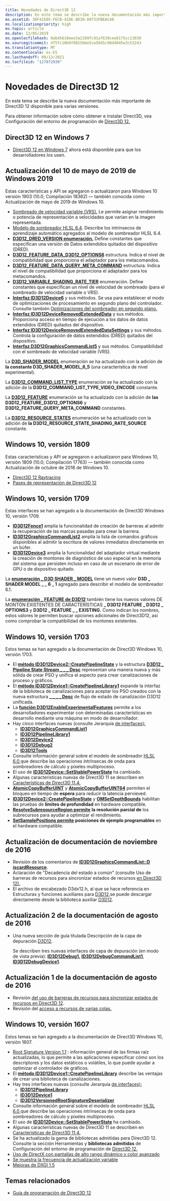 ```yaml
---
title: Novedades de Direct3D 12
description: En este tema se describe la nueva documentación más importante de Direct3D 12 disponible para varias versiones.
ms.assetid: 38F41E05-FECB-41DE-8D30-09733FBEAC48
ms.localizationpriority: high
ms.topic: article
ms.date: 12/05/2019
ms.openlocfilehash: 0ab45610eee3a2199fc91af639cee8175cc13030
ms.sourcegitcommit: d75fc10b9f0825bbe5ce5045c90d4045e3c53243
ms.translationtype: MT
ms.contentlocale: es-ES
ms.lasthandoff: 09/13/2021
ms.locfileid: "127072938"
---
```

# <a name="whats-new-in-direct3d-12"></a>Novedades de Direct3D 12

En este tema se describe la nueva documentación más importante de Direct3D 12 disponible para varias versiones.

Para obtener información sobre cómo obtener e instalar Direct3D, vea Configuración del entorno de programación de [Direct3D 12.](./directx-12-programming-environment-set-up.md)

## <a name="direct3d-12-on-windows-7"></a>Direct3D 12 en Windows 7

- [Direct3D 12 en Windows 7](https://devblogs.microsoft.com/directx/porting-directx-12-games-to-windows-7/) ahora está disponible para que los desarrolladores los usen.

## <a name="windows-10-may-2019-update"></a>Actualización del 10 de mayo de 2019 de Windows 2019

Estas características y API se agregaron o actualizaron para Windows 10 versión 1903 (10.0; Compilación 18362) &mdash; también conocida como Actualización de mayo de 2019 de Windows 10.

- [Sombreado de velocidad variable (VRS).](./vrs.md) Le permite asignar rendimiento o potencia de representación a velocidades que varían en la imagen representada.
- [Modelo de sombreador HLSL 6.4](../direct3dhlsl/hlsl-shader-model-6-4-features-for-direct3d-12.md). Describe los intrínsecos de aprendizaje automático agregados al modelo de sombreador HLSL 6.4.
- [**D3D12_DRED_VERSION enumeración.**](/windows/win32/api/d3d12/ne-d3d12-d3d12_dred_version) Define constantes que especifican una versión de Datos extendidos quitados del dispositivo (DRED).
- [**D3D12_FEATURE_DATA_D3D12_OPTIONS6**](/windows/win32/api/d3d12/ns-d3d12-d3d12_feature_data_d3d12_options6) estructura. Indica el nivel de compatibilidad que proporciona el adaptador para los metacomandos.
- [**D3D12_FEATURE_DATA_QUERY_META_COMMAND**](/windows/win32/api/d3d12/ns-d3d12-d3d12_feature_data_query_meta_command) estructura. Indica el nivel de compatibilidad que proporciona el adaptador para los metacomandos.
- [**D3D12_VARIABLE_SHADING_RATE_TIER**](/windows/win32/api/d3d12/ne-d3d12-d3d12_variable_shading_rate_tier) enumeración. Define constantes que especifican un nivel de velocidad de sombreado (para el sombreado de velocidad variable o VRS).
- [**Interfaz ID3D12Device6**](/windows/win32/api/d3d12/nn-d3d12-id3d12device6) y sus métodos. Se usa para establecer el modo de optimizaciones de procesamiento en segundo plano del controlador. Consulte también [Optimizaciones del sombreador en segundo plano.](https://devblogs.microsoft.com/directx/background-shader-optimizations/)
- [**Interfaz ID3D12DeviceRemovedExtendedData**](/windows/win32/api/d3d12/nn-d3d12-id3d12deviceremovedextendeddata) y sus métodos. Proporciona acceso en tiempo de ejecución a los datos de datos extendidos (DRED) quitados del dispositivo.
- [**Interfaz ID3D12DeviceRemovedExtendedDataSettings**](/windows/win32/api/d3d12/nn-d3d12-id3d12deviceremovedextendeddatasettings) y sus métodos. Controla la configuración de datos extendidos (DRED) quitados del dispositivo.
- [**Interfaz D3D12GraphicsCommandList5**](/windows/win32/api/d3d12/nn-d3d12-id3d12graphicscommandlist5) y sus métodos. Compatibilidad con el sombreado de velocidad variable (VRS).

La [**D3D_SHADER_MODEL**](/windows/win32/api/d3d12/ne-d3d12-d3d_shader_model) enumeración se ha actualizado con la adición de **la constante D3D_SHADER_MODEL_6_5** (una característica de nivel experimental).

La [**D3D12_COMMAND_LIST_TYPE**](/windows/win32/api/d3d12/ne-d3d12-d3d12_command_list_type) enumeración se ha actualizado con la adición de la **D3D12_COMMAND_LIST_TYPE_VIDEO_ENCODE** constante.

La [**D3D12_FEATURE**](/windows/win32/api/d3d12/ne-d3d12-d3d12_feature) enumeración se ha actualizado con la adición de **las D3D12_FEATURE_D3D12_OPTIONS6** y **D3D12_FEATURE_QUERY_META_COMMAND** constantes.

La [**D3D12_RESOURCE_STATES**](/windows/win32/api/d3d12/ne-d3d12-d3d12_resource_states) enumeración se ha actualizado con la adición de **la D3D12_RESOURCE_STATE_SHADING_RATE_SOURCE** constante.

## <a name="windows-10-version-1809"></a>Windows 10, versión 1809

Estas características y API se agregaron o actualizaron para Windows 10, versión 1809 (10.0; Compilación 17763) &mdash; también conocida como Actualización de octubre de 2018 de Windows 10.

- [Direct3D 12 Raytracing](./direct3d-12-raytracing.md)
- [Pases de representación de Direct3D 12](./direct3d-12-render-passes.md)

## <a name="windows-10-version-1709"></a>Windows 10, versión 1709

Estas interfaces se han agregado a la documentación de Direct3D Windows 10, versión 1709.

-   [**ID3D12Fence1**](/windows/win32/api/d3d12/nn-d3d12-id3d12fence1) amplía la funcionalidad de creación de barreras al admitir la recuperación de las marcas pasadas para crear la barrera.
-   [**ID3D12GraphicsCommandList2**](/windows/win32/api/d3d12/nn-d3d12-id3d12graphicscommandlist2) amplía la lista de comandos gráficos disponibles al admitir la escritura de valores inmediatos directamente en un búfer.
-   [**ID3D12Device3**](/windows/win32/api/d3d12/nn-d3d12-id3d12device3) amplía la funcionalidad del adaptador virtual mediante la creación de montones de diagnóstico de uso especial en la memoria del sistema que persisten incluso en caso de un escenario de error de GPU o de dispositivo quitado.

La [**enumeración \_ D3D SHADER \_ MODEL**](/windows/win32/api/d3d12/ne-d3d12-d3d_shader_model) tiene un nuevo valor **D3D \_ SHADER MODEL \_ \_ 6 \_ 1** agregado para describir el modelo de sombreador 6.1.

La [**enumeración \_ FEATURE de D3D12**](/windows/win32/api/d3d12/ne-d3d12-d3d12_feature) también tiene los nuevos valores DE MONTÓN EXISTENTES DE CARACTERÍSTICAS **\_ D3D12 FEATURE \_ D3D12 \_ OPTIONS3** y **D3D12 \_ FEATURE \_ \_ EXISTING.** Como indican los nombres, estos valores le permiten buscar opciones adicionales de Direct3D12, así como comprobar la compatibilidad de los montones existentes.

## <a name="windows-10-version-1703"></a>Windows 10, versión 1703

Estos temas se han agregado a la documentación de Direct3D Windows 10, versión 1703.

-   El [**método ID3D12Device2::CreatePipelineState**](/windows/win32/api/d3d12/nf-d3d12-id3d12device2-createpipelinestate) y la estructura [**D3D12 \_ Pipeline State Stream \_ \_ \_ Desc**](/windows/win32/api/d3d12/ns-d3d12-d3d12_pipeline_state_stream_desc) representan una manera nueva y más sólida de crear PSO y unifica el aspecto para crear canalizaciones de proceso y gráficos.
-   El [**método ID3D12Device1::CreatePipelineLibrary1**](https://www.bing.com/search?q=**ID3D12Device1::CreatePipelineLibrary1**) expande la interfaz de la biblioteca de canalizaciones para aceptar los PSO creados con la nueva estructura [**\_ \_ \_ \_ Desc**](/windows/win32/api/d3d12/ns-d3d12-d3d12_pipeline_state_stream_desc) de flujo de estado de canalización D3D12 unificada.
-   La [**función D3D12EnableExperimentalFeatures**](/windows/win32/api/d3d12/nf-d3d12-d3d12enableexperimentalfeatures) permite a los desarrolladores experimentar con determinadas características en desarrollo mediante una máquina en modo de desarrollador.
-   Hay cinco interfaces nuevas (consulte Jerarquía [de interfaces):](interface-hierarchy.md)
    -   [**ID3D12GraphicsCommandList1**](/windows/win32/api/d3d12/nn-d3d12-id3d12graphicscommandlist1)
    -   [**ID3D12PipelineLibrary1**](/windows/win32/api/d3d12/nn-d3d12-id3d12pipelinelibrary1)
    -   [**ID3D12Device2**](/windows/win32/api/d3d12/nn-d3d12-id3d12device2)
    -   [**ID3D12Debug2**](/windows/win32/api/D3D12sdklayers/nn-d3d12sdklayers-id3d12debug2)
    -   [**ID3D12Tools**](/windows/win32/api/d3d12/nn-d3d12-id3d12tools)
-   Consulte información general sobre el modelo de sombreador [HLSL 6.0,](../direct3dhlsl/hlsl-shader-model-6-0-features-for-direct3d-12.md)que describe las operaciones intrínsecas de onda para sombreadores de cálculo y píxeles multiproceso.
-   El uso de [**ID3D12Device::SetStablePowerState**](/windows/win32/api/d3d12/nf-d3d12-id3d12device-setstablepowerstate) ha cambiado.
-   Algunas características nuevas de Direct3D 11 se describen en [Características de Direct3D 11.4.](../direct3d11/direct3d-11-4-features.md)
-   [**AtomicCopyBufferUINT**](/windows/win32/api/d3d12/nf-d3d12-id3d12graphicscommandlist1-atomiccopybufferuint) y [**AtomicCopyBufferUINT64**](/windows/win32/api/d3d12/nf-d3d12-id3d12graphicscommandlist1-atomiccopybufferuint64) permiten el bloqueo en tiempo de **espera** para reducir la latencia pervieved.
-   [**ID3D12Device2::CreatePipelineState**](/windows/win32/api/d3d12/nf-d3d12-id3d12device2-createpipelinestate) y [**OMSetDepthBounds**](/windows/win32/api/d3d12/nf-d3d12-id3d12graphicscommandlist1-omsetdepthbounds) habilitan las pruebas de **límites de profundidad** en hardware compatible.
-   [**ResolveSubresourceRegion permite**](/windows/win32/api/d3d12/nf-d3d12-id3d12graphicscommandlist1-resolvesubresourceregion) **la resolución parcial de** los subrecursos para ayudar a optimizar el rendimiento.
-   [**SetSamplePositions permite**](/windows/win32/api/d3d12/nf-d3d12-id3d12graphicscommandlist1-setsamplepositions) **posiciones de ejemplo programables** en el hardware compatible.

## <a name="november-2016-documentation-update"></a>Actualización de documentación de noviembre de 2016

-   Revisión de los comentarios de [**ID3D12GraphicsCommandList::D iscardResource**](/windows/win32/api/d3d12/nf-d3d12-id3d12graphicscommandlist-discardresource).
-   Aclaración de "Decadencia del estado a común" (consulte Uso de barreras de recursos para sincronizar estados de recursos [en Direct3D 12).](using-resource-barriers-to-synchronize-resource-states-in-direct3d-12.md)
-   El archivo de encabezado D3dx12.h, al que se hace referencia en Estructuras y funciones auxiliares para [D3D12,](helper-structures-and-functions-for-d3d12.md)se puede descargar directamente desde la biblioteca auxiliar [D3D12](https://github.com/microsoft/DirectX-Headers/blob/main/include/directx/d3dx12.h).

## <a name="august-2016-documentation-update-2"></a>Actualización 2 de la documentación de agosto de 2016

-   Una nueva sección de guía titulada Descripción de la capa de depuración [D3D12](understanding-the-d3d12-debug-layer.md).

    Se describen tres nuevas interfaces de capa de depuración (en modo de vista previa): [**ID3D12Debug1,**](/windows/win32/api/d3d12sdklayers/nn-d3d12sdklayers-id3d12debug1) [**ID3D12DebugCommandList1**](/windows/win32/api/d3d12sdklayers/nn-d3d12sdklayers-id3d12debugcommandlist1), [**ID3D12DebugDevice1**](/windows/win32/api/d3d12sdklayers/nn-d3d12sdklayers-id3d12debugdevice1).

## <a name="august-2016-documentation-update-1"></a>Actualización 1 de la documentación de agosto de 2016

-   Revisión [del uso de barreras de recursos para sincronizar estados de recursos en Direct3D 12](using-resource-barriers-to-synchronize-resource-states-in-direct3d-12.md).
-   Revisión del [acceso a recursos de varias colas.](./user-mode-heap-synchronization.md#multi-queue-resource-access)

## <a name="windows-10-version-1607"></a>Windows 10, versión 1607

Estos temas se han agregado a la documentación de Direct3D Windows 10, versión 1607.

-   [Root Signature Version 1.1](root-signature-version-1-1.md) : información general de las firmas raíz actualizadas, lo que permite a las aplicaciones especificar cómo son los descriptores y los datos estáticos o volátiles, lo que puede ayudar a optimizar el controlador de gráficos.
-   El [**método ID3D12Device1::CreatePipelineLibrary**](/windows/win32/api/d3d12/nf-d3d12-id3d12device1-createpipelinelibrary) describe las ventajas de crear una biblioteca de canalizaciones.
-   Hay tres interfaces nuevas (consulte Jerarquía [de interfaces):](interface-hierarchy.md)
    -   [**ID3D12PipelineLibrary**](/windows/win32/api/d3d12/nn-d3d12-id3d12pipelinelibrary)
    -   [**ID3D12Device1**](/windows/win32/api/d3d12/nn-d3d12-id3d12device1)
    -   [**ID3D12VersionedRootSignatureDeserializer**](/windows/win32/api/d3d12/nn-d3d12-id3d12versionedrootsignaturedeserializer)
-   Consulte información general sobre el modelo de sombreador [HLSL 6.0,](../direct3dhlsl/hlsl-shader-model-6-0-features-for-direct3d-12.md)que describe las operaciones intrínsecas de onda para sombreadores de cálculo y píxeles multiproceso.
-   El uso de [**ID3D12Device::SetStablePowerState**](/windows/win32/api/d3d12/nf-d3d12-id3d12device-setstablepowerstate) ha cambiado.
-   Algunas características nuevas de Direct3D 11 se describen en [Características de Direct3D 11.4.](../direct3d11/direct3d-11-4-features.md)
-   Se ha actualizado la gama de bibliotecas admitidas para Direct3D 12. Consulte la sección Herramientas y **bibliotecas admitidas** de Configuración del entorno de programación de [Direct3D 12.](directx-12-programming-environment-set-up.md)
-   [Uso de DirectX con pantallas de alto rango dinámico y color avanzado](../direct3darticles/high-dynamic-range.md)
-   [Se muestra la frecuencia de actualización variable](../direct3ddxgi/variable-refresh-rate-displays.md)
-   [Mejoras de DXGI 1.5](../direct3ddxgi/dxgi-1-5-improvements.md)

## <a name="related-topics"></a>Temas relacionados

* [Guía de programación de Direct3D 12](directx-12-programming-guide.md)